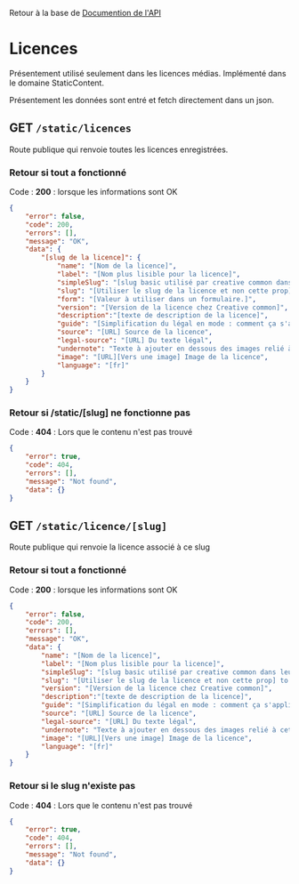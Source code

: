Retour à la base de [Documention de l'API](readme.md)

# Licences
Présentement utilisé seulement dans les licences médias.
Implémenté dans le domaine StaticContent.

Présentement les données sont entré et fetch directement dans un json.

## GET `/static/licences`
Route publique qui renvoie toutes les licences enregistrées.

### Retour si tout a fonctionné

Code : **200** : lorsque les informations sont OK

```json
{
    "error": false,
    "code": 200,
    "errors": [],
    "message": "OK",
    "data": {
        "[slug de la licence]": {
            "name": "[Nom de la licence]",
            "label": "[Nom plus lisible pour la licence]",
            "simpleSlug": "[slug basic utilisé par creative common dans leur url]",
            "slug": "[Utiliser le slug de la licence et non cette prop] to deprecate]",
            "form": "[Valeur à utiliser dans un formulaire.]",
            "version": "[Version de la licence chez Creative common]",
            "description":"[texte de description de la licence]",
            "guide": "[Simplification du légal en mode : comment ça s'applique]",
            "source": "[URL] Source de la licence",
            "legal-source": "[URL] Du texte légal",
            "undernote": "Texte à ajouter en dessous des images relié à cette licence.",
            "image": "[URL][Vers une image] Image de la licence",
            "language": "[fr]"
        }
    }
}
```

### Retour si /static/[slug] ne fonctionne pas

Code : **404** : Lors que le contenu n'est pas trouvé

```json
{
    "error": true,
    "code": 404,
    "errors": [],
    "message": "Not found",
    "data": {}
}
```


## GET `/static/licence/[slug]`
Route publique qui renvoie la licence associé à ce slug

### Retour si tout a fonctionné

Code : **200** : lorsque les informations sont OK

```json
{
    "error": false,
    "code": 200,
    "errors": [],
    "message": "OK",
    "data": {
        "name": "[Nom de la licence]",
        "label": "[Nom plus lisible pour la licence]",
        "simpleSlug": "[slug basic utilisé par creative common dans leur url]",
        "slug": "[Utiliser le slug de la licence et non cette prop] to deprecate]",
        "version": "[Version de la licence chez Creative common]",
        "description":"[texte de description de la licence]",
        "guide": "[Simplification du légal en mode : comment ça s'applique]",
        "source": "[URL] Source de la licence",
        "legal-source": "[URL] Du texte légal",
        "undernote": "Texte à ajouter en dessous des images relié à cette licence.",
        "image": "[URL][Vers une image] Image de la licence",
        "language": "[fr]"
    }
}
```

### Retour si le slug n'existe pas

Code : **404** : Lors que le contenu n'est pas trouvé

```json
{
    "error": true,
    "code": 404,
    "errors": [],
    "message": "Not found",
    "data": {}
}
```